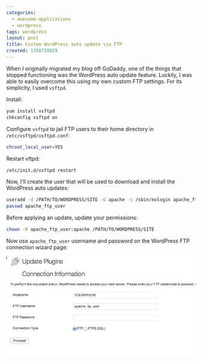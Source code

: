 ```yaml
---
categories:
  - awesome-applications
  - wordpress
tags: wordpress
layout: post
title: Custom WordPress auto update via FTP
created: 1358720929
---
```


When I originally migrated my blog off GoDaddy, one of the things that stopped functioning was the WordPress auto update feature. Luckily, I was able to easily overcome this using my own custom FTP settings. For its simplicity, I used `vsftpd`.

Install:

```bash
yum install vsftpd
chkconfig vsftpd on
```

Configure `vsftpd` to jail FTP users to their home directory in `/etc/vsftpd/vsftpd.conf`:

```bash
chroot_local_user=YES
```

Restart vftpd:

```bash
/etc/init.d/vsftpd restart
```

Now, I'll create the user that will be used to download and install the WordPress auto updates:

```bash
useradd -d /PATH/TO/WORDPRESS/SITE -G apache -s /sbin/nologin apache_ftp_user
passwd apache_ftp_user
```

Before applying an update, update your permissions:

```bash
chown -R apache_ftp_user:apache /PATH/TO/WORDPRESS/SITE 
```

Now use `apache_ftp_user` username and password on the WordPress FTP connection wizard page:

<img src="/assets/awesome-applications/wordpress_ftp.png" alt="WordPress FTP Connection Information" title="WordPress FTP Connection Information" />
